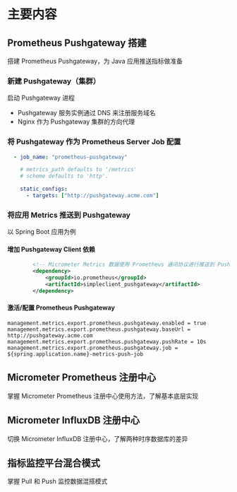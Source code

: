 # 主要内容
## Prometheus Pushgateway 搭建
搭建 Prometheus Pushgateway，为 Java 应用推送指标做准备

### 新建 Pushgateway（集群）
启动 Pushgateway 进程

- Pushgateway 服务实例通过 DNS 来注册服务域名
- Nginx 作为 Pushgateway 集群的方向代理

### 将 Pushgateway 作为 Prometheus Server Job 配置
```yaml
  - job_name: "prometheus-pushgateway"

    # metrics_path defaults to '/metrics'
    # scheme defaults to 'http'.

    static_configs:
      - targets: ["http://pushgateway.acme.com"]
```

### 将应用 Metrics 推送到 Pushgateway
以 Spring Boot 应用为例
#### 增加 Pushgateway Client 依赖
```xml
        <!-- Micrometer Metrics 数据使用 Prometheus 通讯协议进行推送到 Pushgateway-->
        <dependency>
            <groupId>io.prometheus</groupId>
            <artifactId>simpleclient_pushgateway</artifactId>
        </dependency>
```
#### 激活/配置 Prometheus Pushgateway
```properties
management.metrics.export.prometheus.pushgateway.enabled = true
management.metrics.export.prometheus.pushgateway.baseUrl = http://pushgateway.acme.com
management.metrics.export.prometheus.pushgateway.pushRate = 10s
management.metrics.export.prometheus.pushgateway.job = ${spring.application.name}-metrics-push-job
```
## Micrometer Prometheus 注册中心
掌握 Micrometer Prometheus 注册中心使用方法，了解基本底层实现
## Micrometer InfluxDB 注册中心
切换 Micrometer InfluxDB 注册中心，了解两种时序数据库的差异
## 指标监控平台混合模式
掌握 Pull 和 Push 监控数据混搭模式
